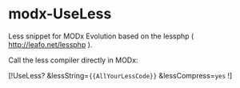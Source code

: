 modx-UseLess
============

Less snippet for MODx Evolution based on the lessphp ( http://leafo.net/lessphp ).

Call the less compiler directly in MODx:

[!UseLess? &lessString=`{{AllYourLessCode}}` &lessCompress=`yes` !]
